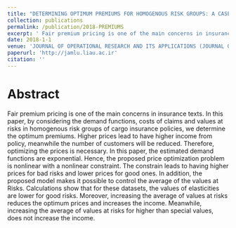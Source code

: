 ```yaml
---
title: "DETERMINING OPTIMUM PREMIUMS FOR HOMOGENOUS RISK GROUPS: A CASE STUDY"
collection: publications
permalink: /publication/2018-PREMIUMS
excerpt: ' Fair premium pricing is one of the main concerns in insurance texts. In this paper, by considering the demand functions, costs of claims and values at risks in homogenous risk groups of cargo insurance policies, we determine the optimum premiums.'
date: 2018-1-1
venue: 'JOURNAL OF OPERATIONAL RESEARCH AND ITS APPLICATIONS (JOURNAL OF APPLIED MATHEMATICS)'
paperurl: 'http://jamlu.liau.ac.ir'
citation: ''
---
```

Abstract
======
  Fair premium pricing is one of the main concerns in insurance texts. In this paper, by considering the demand functions, costs of claims and values at risks in homogenous risk groups of cargo insurance policies, we determine the optimum premiums. Higher prices lead to have higher income from policy, meanwhile the number of customers will be reduced. Therefore, optimizing the prices is necessary. In this paper, the estimated demand functions are exponential. Hence, the proposed price optimization problem is nonlinear with a nonlinear constraint. The constrain leads to having higher prices for bad risks and lower prices for good ones. In addition, the proposed model makes it possible to control the average of the values at Risks. Calculations show that for these datasets, the values of elasticities are lower for good risks. Moreover, increasing the average of values at risks reduces the optimum prices and increases the income. Meanwhile, increasing the average of values at risks for higher than special values, does not increase the income.

